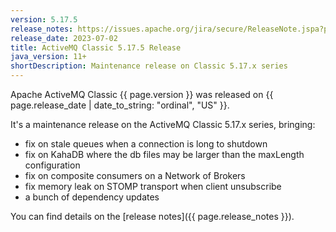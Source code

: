 ```yaml
---
version: 5.17.5
release_notes: https://issues.apache.org/jira/secure/ReleaseNote.jspa?projectId=12311210&version=12352888
release_date: 2023-07-02
title: ActiveMQ Classic 5.17.5 Release
java_version: 11+
shortDescription: Maintenance release on Classic 5.17.x series
---
```

Apache ActiveMQ Classic {{ page.version }} was released on {{ page.release_date | date_to_string: "ordinal", "US" }}. 

It's a maintenance release on the ActiveMQ Classic 5.17.x series, bringing:
- fix on stale queues when a connection is long to shutdown
- fix on KahaDB where the db files may be larger than the maxLength configuration
- fix on composite consumers on a Network of Brokers
- fix memory leak on STOMP transport when client unsubscribe
- a bunch of dependency updates

You can find details on the [release notes]({{ page.release_notes }}).
